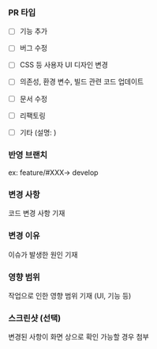 ### PR 타입
- [ ] 기능 추가
- [ ] 버그 수정
- [ ] CSS 등 사용자 UI 디자인 변경
- [ ] 의존성, 환경 변수, 빌드 관련 코드 업데이트
- [ ] 문서 수정
- [ ] 리팩토링
- [ ] 기타 (설명: )


### 반영 브랜치
ex: feature/#XXX-> develop

### 변경 사항
코드 변경 사항 기재

### 변경 이유
이슈가 발생한 원인 기재

### 영향 범위
작업으로 인한 영향 범위 기재 (UI, 기능 등)

### 스크린샷 (선택)
변경된 사항이 화면 상으로 확인 가능할 경우 첨부
